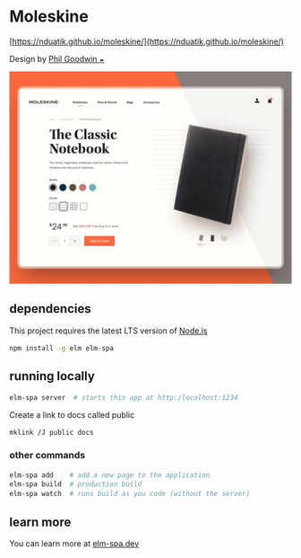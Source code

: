 # Moleskine
[https://nduatik.github.io/moleskine/](https://nduatik.github.io/moleskine/)

Design by [Phil Goodwin ◒](https://dribbble.com/shots/14786413-Moleskine-Product-Page-Concept)

![Screenshot](./reference.webp)

## dependencies

This project requires the latest LTS version of [Node.js](https://nodejs.org/)

```bash
npm install -g elm elm-spa
```

## running locally

```bash
elm-spa server  # starts this app at http:/localhost:1234
```

Create a link to docs called public
```
mklink /J public docs 
```

### other commands

```bash
elm-spa add    # add a new page to the application
elm-spa build  # production build
elm-spa watch  # runs build as you code (without the server)
```

## learn more

You can learn more at [elm-spa.dev](https://elm-spa.dev)